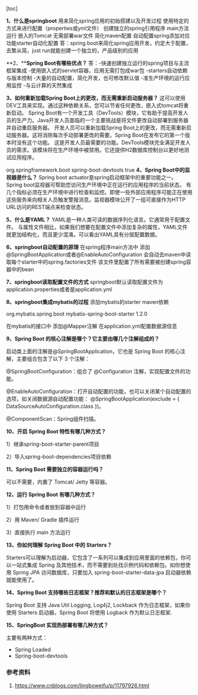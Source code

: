 [toc]

**1、什么是springboot** 
用来简化spring应用的初始搭建以及开发过程 使用特定的方式来进行配置（properties或yml文件） 
创建独立的spring引用程序 main方法运行 
嵌入的Tomcat 无需部署war文件 
简化maven配置 
自动配置spring添加对应功能starter自动化配置 
答：spring boot来简化spring应用开发，约定大于配置，去繁从简，just run就能创建一个独立的，产品级别的应用

**2、****Spring Boot有哪些优点？** 
答：-快速创建独立运行的spring项目与主流框架集成 
-使用嵌入式的servlet容器，应用无需打包成war包 
-starters自动依赖与版本控制 
-大量的自动配置，简化开发，也可修改默认值 
-准生产环境的运行应用监控 
-与云计算的天然集成

**3、如何重新加载Spring Boot上的更改，而无需重新启动服务器？** 
这可以使用DEV工具来实现。通过这种依赖关系，您可以节省任何更改，嵌入式tomcat将重新启动。 
Spring Boot有一个开发工具（DevTools）模块，它有助于提高开发人员的生产力。Java开发人员面临的一个主要挑战是将文件更改自动部署到服务器并自动重启服务器。 
开发人员可以重新加载Spring Boot上的更改，而无需重新启动服务器。这将消除每次手动部署更改的需要。Spring Boot在发布它的第一个版本时没有这个功能。 
这是开发人员最需要的功能。DevTools模块完全满足开发人员的需求。该模块将在生产环境中被禁用。它还提供H2数据库控制台以更好地测试应用程序。 

org.springframework.boot 
spring-boot-devtools 
true 
**4、Spring Boot中的监视器是什么？** 
Spring boot actuator是spring启动框架中的重要功能之一。Spring boot监视器可帮助您访问生产环境中正在运行的应用程序的当前状态。 
有几个指标必须在生产环境中进行检查和监控。即使一些外部应用程序可能正在使用这些服务来向相关人员触发警报消息。监视器模块公开了一组可直接作为HTTP URL访问的REST端点来检查状态。

**5、什么是YAML？** 
YAML是一种人类可读的数据序列化语言。它通常用于配置文件。 
与属性文件相比，如果我们想要在配置文件中添加复杂的属性，YAML文件就更加结构化，而且更少混淆。可以看出YAML具有分层配置数据。

**6、springboot自动配置的原理** 
在spring程序main方法中 添加@SpringBootApplication或者@EnableAutoConfiguration 
会自动去maven中读取每个starter中的spring.factories文件 该文件里配置了所有需要被创建spring容器中的bean

**7、springboot读取配置文件的方式** 
springboot默认读取配置文件为application.properties或者是application.yml

**8、springboot集成mybatis的过程** 
添加mybatis的starter maven依赖 

org.mybatis.spring.boot 
mybatis-spring-boot-starter 
1.2.0 

在mybatis的接口中 添加@Mapper注解 
在application.yml配置数据源信息

**9、Spring Boot 的核心注解是哪个？它主要由哪几个注解组成的？**

启动类上面的注解是@SpringBootApplication，它也是 Spring Boot 的核心注解，主要组合包含了以下 3 个注解：

@SpringBootConfiguration：组合了 @Configuration 注解，实现配置文件的功能。

@EnableAutoConfiguration：打开自动配置的功能，也可以关闭某个自动配置的选项，如关闭数据源自动配置功能： @SpringBootApplication(exclude = { DataSourceAutoConfiguration.class })。

@ComponentScan：Spring组件扫描。

**10、开启 Spring Boot 特性有哪几种方式？**

1）继承spring-boot-starter-parent项目

2）导入spring-boot-dependencies项目依赖

**11、Spring Boot 需要独立的容器运行吗？**

可以不需要，内置了 Tomcat/ Jetty 等容器。

**12、运行 Spring Boot 有哪几种方式？**

1）打包用命令或者放到容器中运行

2）用 Maven/ Gradle 插件运行

3）直接执行 main 方法运行

**13、你如何理解 Spring Boot 中的 Starters？**

Starters可以理解为启动器，它包含了一系列可以集成到应用里面的依赖包，你可以一站式集成 Spring 及其他技术，而不需要到处找示例代码和依赖包。如你想使用 Spring JPA 访问数据库，只要加入 spring-boot-starter-data-jpa 启动器依赖就能使用了。

**14、Spring Boot 支持哪些日志框架？推荐和默认的日志框架是哪个？**

Spring Boot 支持 Java Util Logging, Log4j2, Lockback 作为日志框架，如果你使用 Starters 启动器，Spring Boot 将使用 Logback 作为默认日志框架.

**15、SpringBoot 实现热部署有哪几种方式？**

主要有两种方式：

- Spring Loaded
- Spring-boot-devtools

### 参考资料

1. https://www.cnblogs.com/lingboweifu/p/11797926.html